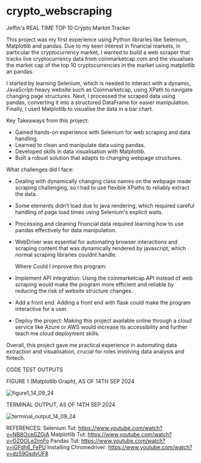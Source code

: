 # crypto_webscraping

Jeffin's REAL TIME TOP 10 Crypto Market Tracker

This project was my first experience using Python libraries like Selenium, Matplotlib and pandas. Due
to my keen interest in financial markets, in particular the cryptocurrency market, I wanted to build 
a web scraper that tracks live cryptocurrency data from coinmarketcap.com and the visualises the market cap
of the top 10 cryptocurrencies in the market using matplotlib an pandas.

I started by learning Selenium, which is needed to interact with a dynamic, JavaScript-heavy website such
as Coinmarketcap, using XPath to navigate changing page structures. 
Next, I processed the scraped data using pandas, converting it into a structured DataFrame for easier manipulation. 
Finally, I used Matplotlib to visualise the data in a bar chart.

Key Takeaways from this project:
- Gained hands-on experience with Selenium for web scraping and data handling.
- Learned to clean and manipulate data using pandas.
- Developed skills in data visualisation with Matplotlib.
- Built a robust solution that adapts to changing webpage structures.

What challenges did I face:
- Dealing with dynamically changing class names on the webpage made scraping challenging, so I had to use 
  flexible XPaths to reliably extract the data.
- Some elements didn’t load due to java rendering, which required careful handling of page load times 
  using Selenium's explicit waits.
- Processing and cleaning financial data required learning how to use pandas effectively for data manipulation.
- WebDriver was essential for automating browser interactions and scraping content that was dynamically rendered 
  by javascript, which normal scraping libraries couldnt handle.

  Where Could I improve this program:
- Implement API integration: Using the coinmarketcap API instead of web scraping would make the program more 
  efficient and reliable by reducing the risk of website structure changes.
- Add a front end: Adding a front end with flask could make the program interactive for a user.
- Deploy the project: Making this project available online through a cloud service like Azure or AWS would increase 
  its accessibility and further teach me cloud deployment skills.


Overall, this project gave me practical experience in automating data extraction and visualisation, crucial for roles 
involving data analysis and fintech.

CODE TEST OUTPUTS

FIGURE 1 (Matplotlib Graph), AS OF 14TH SEP 2024

![figure1_14_09_24](https://github.com/user-attachments/assets/739f2540-cb96-4d16-910a-ee443d5c3592)

TERMINAL OUTPUT, AS OF 14TH SEP 2024

![terminal_output_14_09_24](https://github.com/user-attachments/assets/c35868cf-9390-4eb3-8d1a-f9721f6ab8be)

REFERENCES:
Selenium Tut: https://www.youtube.com/watch?v=NB8OceGZGjA
Matplotlib Tut: https://www.youtube.com/watch?v=OZOOLe2imFo
Pandas Tut: https://www.youtube.com/watch?v=iGFdh6_FePU
Installing Chromedriver: https://www.youtube.com/watch?v=dz59GsdvUF8
